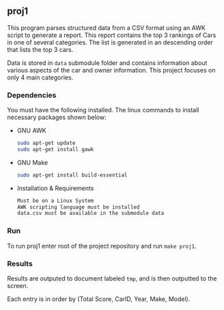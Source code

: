 ## proj1

This program parses structured data from a CSV format using an AWK script to generate a report. This
report contains the top 3 rankings of Cars in one of several categories. The list is generated in an
descending order that lists the top 3 cars.  



Data is stored in `data` submodule folder and contains information about various aspects of the car
and owner information. This project focuses on only 4 main categories.


### Dependencies 

You must have the following installed. The linux commands to install necessary packages shown below: 

* GNU AWK
  ```sh
  sudo apt-get update
  sudo apt-get install gawk
  ```
* GNU Make
  ```sh
  sudo apt-get install build-essential
  ```
* Installation & Requirements
  ```sh
  Must be on a Linux System
  AWK scripting language must be installed
  data.csv must be available in the submodule data	
  ```

### Run

To run proj1 enter root of the project repository and run `make proj1`. 

### Results

Results are outputed to  document labeled `tmp`, and is then outputted to the screen. 

Each entry is in order by (Total Score, CarID, Year, Make, Model).
